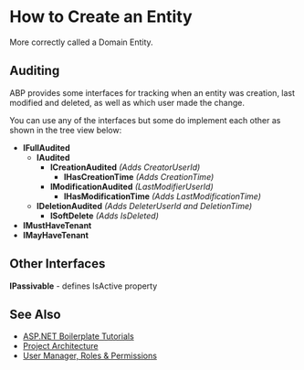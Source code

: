 # How to Create an Entity
More correctly called a Domain Entity.

## Auditing

ABP provides some interfaces for tracking when an entity was creation, last modified and deleted, as well as which user made the change.

You can use any of the interfaces but some do implement each other as shown in the tree view below:
* __IFullAudited__
  * __IAudited__
    * __ICreationAudited__ _(Adds CreatorUserId)_
      * __IHasCreationTime__ _(Adds CreationTime)_
    * __IModificationAudited__ _(LastModifierUserId)_
      * __IHasModificationTime__ _(Adds LastModificationTime)_
  * __IDeletionAudited__ _(Adds DeleterUserId and DeletionTime)_
    * __ISoftDelete__ _(Adds IsDeleted)_
* __IMustHaveTenant__
* __IMayHaveTenant__

## Other Interfaces

__IPassivable__ - defines IsActive property

## See Also
* [ASP\.NET Boilerplate Tutorials](README.md)
* [Project Architecture](projectarchitecture.md)
* [User Manager, Roles & Permissions](usermanager.md)